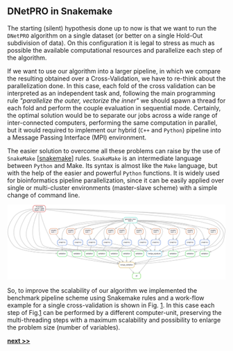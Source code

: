 ## DNetPRO in Snakemake

The starting (silent) hypothesis done up to now is that we want to run the `DNetPRO` algorithm on a single dataset (or better on a single Hold-Out subdivision of data).
On this configuration it is legal to stress as much as possible the available computational resources and parallelize each step of the algorithm.

If we want to use our algorithm into a larger pipeline, in which we compare the resulting obtained over a Cross-Validation, we have to re-think about the parallelization done.
In this case, each fold of the cross validation can be interpreted as an independent task and, following the main programming rule *"parallelize the outer, vectorize the inner"* we should spawn a thread for each fold and perform the couple evaluation in sequential mode.
Certainly, the optimal solution would be to separate our jobs across a wide range of inter-connected computers, performing the same computation in parallel, but it would required to implement our hybrid (`C++` and `Python`) pipeline into a Message Passing Interface (MPI) environment.

The easier solution to overcome all these problems can raise by the use of `SnakeMake` [[snakemake](https://snakemake.readthedocs.io/en/stable/)] rules.
`SnakeMake` is an intermediate language between `Python` and Make.
Its syntax is almost like the `Make` language, but with the help of the easier and powerful `Python` functions.
It is widely used for bioinformatics pipeline parallelization, since it can be easily applied over single or multi-cluster environments (master-slave scheme) with a simple change of command line.

![Example of `DNetPRO` pipeline on a single cross validation. It is highlighted the independence of each fold from each other. This scheme shows a possible distribution of the jobs on a multi-threading architecture or for a distributed computing architecture. The second case allows further parallelization scheme (hidden in the graph) for each internal step (e.g. the evaluation of each pair of genes).](../../../../img/qdanet_pipe_single.png)

So, to improve the scalability of our algorithm we implemented the benchmark pipeline scheme using Snakemake rules and a work-flow example for a single cross-validation is shown in Fig. [1](../../../../img/qdanet_pipe_single.png).
In this case each step of Fig.[1](../../../../img/qdanet_pipe_single.png) can be performed by a different computer-unit, preserving the multi-threading steps with a maximum scalability and possibility to enlarge the problem size (number of variables).


[**next >>**](./Timing.md)
